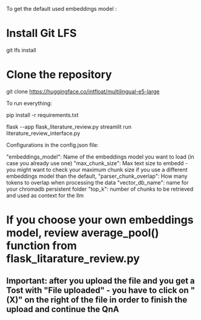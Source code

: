 
To get the default used embeddings model :

# Install Git LFS
git lfs install

# Clone the repository
git clone https://huggingface.co/intfloat/multilingual-e5-large



To run everything:

pip install -r requirements.txt

flask --app flask_literature_review.py
streamlit run literature_review_interface.py

Configurations in the config.json file: 

"embeddings_model": Name of the embeddings model you want to load (in case you already use one)
"max_chunk_size": Max text size to embedd -  you might want to check your maximum chunk size if you use a different embeddings model than the default,
"parser_chunk_overlap": How many tokens to overlap when processing the data
"vector_db_name": name for your chromadb persistent folder
"top_k": number of chunks to be retrieved and used as context for the llm

# If you choose your own embeddings model, review average_pool() function from flask_litarature_review.py

## Important: after you upload the file and you get a Tost with "File uploaded" -  you have to click on "(X)" on the right of the file in order to finish the upload and continue the QnA